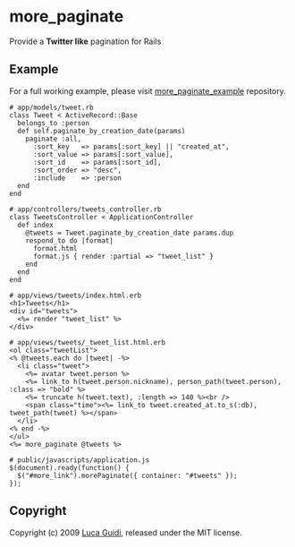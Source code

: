 more_paginate
=============

Provide a **Twitter like** pagination for Rails


Example
-------

For a full working example, please visit [more\_paginate\_example](http://github.com/jodosha/more_paginate_example) repository.

    # app/models/tweet.rb
    class Tweet < ActiveRecord::Base
      belongs_to :person
      def self.paginate_by_creation_date(params)
        paginate :all,
          :sort_key   => params[:sort_key] || "created_at",
          :sort_value => params[:sort_value],
          :sort_id    => params[:sort_id],
          :sort_order => "desc",
          :include    => :person
      end
    end

    # app/controllers/tweets_controller.rb
    class TweetsController < ApplicationController
      def index
        @tweets = Tweet.paginate_by_creation_date params.dup
        respond_to do |format|
          format.html
          format.js { render :partial => "tweet_list" }
        end
      end
    end

    # app/views/tweets/index.html.erb
    <h1>Tweets</h1>
    <div id="tweets">
      <%= render "tweet_list" %>
    </div>

    # app/views/tweets/_tweet_list.html.erb
    <ol class="tweetList">
    <% @tweets.each do |tweet| -%>
      <li class="tweet">
        <%= avatar tweet.person %>
        <%= link_to h(tweet.person.nickname), person_path(tweet.person), :class => "bold" %>
        <%= truncate h(tweet.text), :length => 140 %><br />
        <span class="time"><%= link_to tweet.created_at.to_s(:db), tweet_path(tweet) %></span>
      </li>
    <% end -%>
    </ul>
    <%= more_paginate @tweets %>

    # public/javascripts/application.js
    $(document).ready(function() {
      $("#more_link").morePaginate({ container: "#tweets" });
    });

Copyright
---------

Copyright (c) 2009 [Luca Guidi](http://lucaguidi.com), released under the MIT license.
